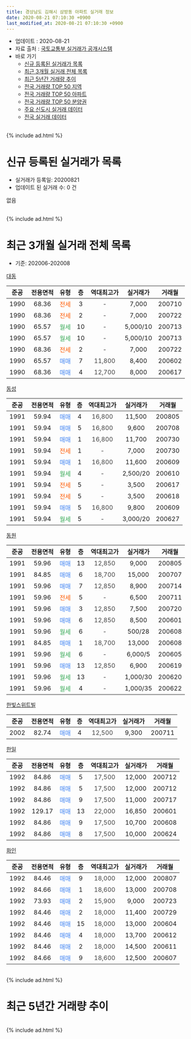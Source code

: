 ```yaml
---
title: 경상남도 김해시 삼방동 아파트 실거래 정보
date: 2020-08-21 07:10:30 +0900
last_modified_at: 2020-08-21 07:10:30 +0900
---
```


* 업데이트 : 2020-08-21
* 자료 출처 : [국토교통부 실거래가 공개시스템](http://rt.molit.go.kr)
* 바로 가기
    * [신규 등록된 실거래가 목록](#신규-등록된-실거래가-목록)
    * [최근 3개월 실거래 전체 목록](#최근-3개월-실거래-전체-목록)
    * [최근 5년간 거래량 추이](#최근-5년간-거래량-추이)
    * [전국 거래량 TOP 50 지역](https://inasie.github.io/apt-trade-info/최근-3개월-전국에서-가장-거래가-많이-발생한-지역)
    * [전국 거래량 TOP 50 아파트](https://inasie.github.io/apt-trade-info/최근-3개월-전국에서-가장-거래가-많이-발생한-아파트)
    * [전국 거래량 TOP 50 분양권](https://inasie.github.io/apt-trade-info/최근-3개월-전국에서-가장-거래가-많이-발생한-분양권)
    * [주요 신도시 실거래 데이터](https://inasie.github.io/apt-trade-info/주요-신도시)
    * [전국 실거래 데이터](https://inasie.github.io/apt-trade-info/전국)
<br>
{% include ad.html %}
<br>

# 신규 등록된 실거래가 목록
* 실거래가 등록일: 20200821
* 업데이트 된 실거래 수: 0 건

없음

<br>
{% include ad.html %}
<br>

# 최근 3개월 실거래 전체 목록
* 기준: 202006-202008


[대동](https://search.naver.com/search.naver?query=%EA%B2%BD%EC%83%81%EB%82%A8%EB%8F%84+%EA%B9%80%ED%95%B4%EC%8B%9C+%EC%82%BC%EB%B0%A9%EB%8F%99+%EB%8C%80%EB%8F%99)

|준공|전용면적|유형|층|역대최고가|실거래가|거래월|
|:---:|:---:|:---:|:---:|:---:|:---:|:---:|
|1990|68.36|<span style="color:#ff5a00">전세</span>|3|<span style="color:#444444">-</span>|7,000|200710|
|1990|68.36|<span style="color:#ff5a00">전세</span>|2|<span style="color:#444444">-</span>|7,000|200722|
|1990|65.57|<span style="color:#34a853">월세</span>|10|<span style="color:#444444">-</span>|5,000/10|200713|
|1990|65.57|<span style="color:#34a853">월세</span>|10|<span style="color:#444444">-</span>|5,000/10|200713|
|1990|68.36|<span style="color:#ff5a00">전세</span>|2|<span style="color:#444444">-</span>|7,000|200722|
|1990|65.57|<span style="color:#4285f3">매매</span>|7|<span style="color:#444444">11,800</span>|8,400|200602|
|1990|68.36|<span style="color:#4285f3">매매</span>|4|<span style="color:#444444">12,700</span>|8,000|200617|

[동성](https://search.naver.com/search.naver?query=%EA%B2%BD%EC%83%81%EB%82%A8%EB%8F%84+%EA%B9%80%ED%95%B4%EC%8B%9C+%EC%82%BC%EB%B0%A9%EB%8F%99+%EB%8F%99%EC%84%B1)

|준공|전용면적|유형|층|역대최고가|실거래가|거래월|
|:---:|:---:|:---:|:---:|:---:|:---:|:---:|
|1991|59.94|<span style="color:#4285f3">매매</span>|4|<span style="color:#444444">16,800</span>|11,500|200805|
|1991|59.94|<span style="color:#4285f3">매매</span>|5|<span style="color:#444444">16,800</span>|9,600|200708|
|1991|59.94|<span style="color:#4285f3">매매</span>|1|<span style="color:#444444">16,800</span>|11,700|200730|
|1991|59.94|<span style="color:#ff5a00">전세</span>|1|<span style="color:#444444">-</span>|7,000|200730|
|1991|59.94|<span style="color:#4285f3">매매</span>|1|<span style="color:#444444">16,800</span>|11,600|200609|
|1991|59.94|<span style="color:#34a853">월세</span>|4|<span style="color:#444444">-</span>|2,500/20|200610|
|1991|59.94|<span style="color:#ff5a00">전세</span>|5|<span style="color:#444444">-</span>|3,500|200617|
|1991|59.94|<span style="color:#ff5a00">전세</span>|5|<span style="color:#444444">-</span>|3,500|200618|
|1991|59.94|<span style="color:#4285f3">매매</span>|5|<span style="color:#444444">16,800</span>|9,800|200609|
|1991|59.94|<span style="color:#34a853">월세</span>|5|<span style="color:#444444">-</span>|3,000/20|200627|

[동원](https://search.naver.com/search.naver?query=%EA%B2%BD%EC%83%81%EB%82%A8%EB%8F%84+%EA%B9%80%ED%95%B4%EC%8B%9C+%EC%82%BC%EB%B0%A9%EB%8F%99+%EB%8F%99%EC%9B%90)

|준공|전용면적|유형|층|역대최고가|실거래가|거래월|
|:---:|:---:|:---:|:---:|:---:|:---:|:---:|
|1991|59.96|<span style="color:#4285f3">매매</span>|13|<span style="color:#444444">12,850</span>|9,000|200805|
|1991|84.85|<span style="color:#4285f3">매매</span>|6|<span style="color:#444444">18,700</span>|15,000|200707|
|1991|59.96|<span style="color:#4285f3">매매</span>|7|<span style="color:#444444">12,850</span>|8,900|200714|
|1991|59.96|<span style="color:#ff5a00">전세</span>|5|<span style="color:#444444">-</span>|6,500|200711|
|1991|59.96|<span style="color:#4285f3">매매</span>|3|<span style="color:#444444">12,850</span>|7,500|200720|
|1991|59.96|<span style="color:#4285f3">매매</span>|6|<span style="color:#444444">12,850</span>|8,500|200601|
|1991|59.96|<span style="color:#34a853">월세</span>|6|<span style="color:#444444">-</span>|500/28|200608|
|1991|84.85|<span style="color:#4285f3">매매</span>|1|<span style="color:#444444">18,700</span>|13,000|200608|
|1991|59.96|<span style="color:#34a853">월세</span>|6|<span style="color:#444444">-</span>|6,000/5|200605|
|1991|59.96|<span style="color:#4285f3">매매</span>|13|<span style="color:#444444">12,850</span>|6,900|200619|
|1991|59.96|<span style="color:#34a853">월세</span>|13|<span style="color:#444444">-</span>|1,000/30|200620|
|1991|59.96|<span style="color:#34a853">월세</span>|4|<span style="color:#444444">-</span>|1,000/35|200622|

[한빛스위트빌](https://search.naver.com/search.naver?query=%EA%B2%BD%EC%83%81%EB%82%A8%EB%8F%84+%EA%B9%80%ED%95%B4%EC%8B%9C+%EC%82%BC%EB%B0%A9%EB%8F%99+%ED%95%9C%EB%B9%9B%EC%8A%A4%EC%9C%84%ED%8A%B8%EB%B9%8C)

|준공|전용면적|유형|층|역대최고가|실거래가|거래월|
|:---:|:---:|:---:|:---:|:---:|:---:|:---:|
|2002|82.74|<span style="color:#4285f3">매매</span>|4|<span style="color:#444444">12,500</span>|9,300|200711|

[한일](https://search.naver.com/search.naver?query=%EA%B2%BD%EC%83%81%EB%82%A8%EB%8F%84+%EA%B9%80%ED%95%B4%EC%8B%9C+%EC%82%BC%EB%B0%A9%EB%8F%99+%ED%95%9C%EC%9D%BC)

|준공|전용면적|유형|층|역대최고가|실거래가|거래월|
|:---:|:---:|:---:|:---:|:---:|:---:|:---:|
|1992|84.86|<span style="color:#4285f3">매매</span>|5|<span style="color:#444444">17,500</span>|12,000|200712|
|1992|84.86|<span style="color:#4285f3">매매</span>|5|<span style="color:#444444">17,500</span>|12,000|200712|
|1992|84.86|<span style="color:#4285f3">매매</span>|9|<span style="color:#444444">17,500</span>|11,000|200717|
|1992|129.17|<span style="color:#4285f3">매매</span>|13|<span style="color:#444444">22,000</span>|16,850|200601|
|1992|84.86|<span style="color:#4285f3">매매</span>|9|<span style="color:#444444">17,500</span>|10,700|200608|
|1992|84.86|<span style="color:#4285f3">매매</span>|8|<span style="color:#444444">17,500</span>|10,000|200624|

[화인](https://search.naver.com/search.naver?query=%EA%B2%BD%EC%83%81%EB%82%A8%EB%8F%84+%EA%B9%80%ED%95%B4%EC%8B%9C+%EC%82%BC%EB%B0%A9%EB%8F%99+%ED%99%94%EC%9D%B8)

|준공|전용면적|유형|층|역대최고가|실거래가|거래월|
|:---:|:---:|:---:|:---:|:---:|:---:|:---:|
|1992|84.46|<span style="color:#4285f3">매매</span>|9|<span style="color:#444444">18,000</span>|12,000|200807|
|1992|84.66|<span style="color:#4285f3">매매</span>|1|<span style="color:#444444">18,600</span>|13,000|200708|
|1992|73.93|<span style="color:#4285f3">매매</span>|2|<span style="color:#444444">15,900</span>|9,000|200723|
|1992|84.46|<span style="color:#4285f3">매매</span>|2|<span style="color:#444444">18,000</span>|11,400|200729|
|1992|84.46|<span style="color:#4285f3">매매</span>|15|<span style="color:#444444">18,000</span>|13,000|200604|
|1992|84.46|<span style="color:#4285f3">매매</span>|4|<span style="color:#444444">18,000</span>|13,700|200612|
|1992|84.46|<span style="color:#4285f3">매매</span>|2|<span style="color:#444444">18,000</span>|14,500|200611|
|1992|84.66|<span style="color:#4285f3">매매</span>|9|<span style="color:#444444">18,600</span>|12,500|200607|


<br>
{% include ad.html %}
<br>

# 최근 5년간 거래량 추이


<div style="width:100%;">
    <canvas id="deal_progress" height="200"></canvas>
</div>

<script>
new Chart(document.getElementById("deal_progress"), {
    type: 'line',
    data: {
        labels: ['201508','201509','201510','201511','201512','201601','201602','201603','201604','201605','201606','201607','201608','201609','201610','201611','201612','201701','201702','201703','201704','201705','201706','201707','201708','201709','201710','201711','201712','201801','201802','201803','201804','201805','201806','201807','201808','201809','201810','201811','201812','201901','201902','201903','201904','201905','201906','201907','201908','201909','201910','201911','201912','202001','202002','202003','202004','202005','202006','202007','202008'],
        datasets: [{
            label: '매매',
            pointRadius: 1,
            data: [33, 29, 35, 32, 14, 19, 25, 40, 23, 23, 31, 26, 33, 28, 21, 26, 14, 11, 19, 23, 25, 17, 30, 14, 20, 11, 6, 12, 11, 11, 14, 11, 13, 6, 18, 4, 5, 17, 17, 19, 8, 7, 8, 14, 14, 16, 11, 8, 10, 8, 17, 15, 15, 9, 12, 10, 10, 9, 14, 12, 3],
            borderColor: "rgba(255, 201, 14, 1)",
            backgroundColor: "rgba(255, 201, 14, 0.5)",
            fill: false,
            lineTension: 0
        },{
            label: '전월세',
            pointRadius: 1,
            data: [7, 6, 17, 11, 11, 6, 6, 16, 13, 16, 10, 9, 9, 5, 18, 13, 9, 1, 7, 12, 7, 8, 4, 6, 12, 10, 10, 5, 5, 6, 6, 9, 10, 6, 7, 11, 5, 6, 8, 10, 9, 5, 10, 11, 9, 7, 8, 12, 12, 8, 10, 17, 8, 13, 6, 10, 11, 8, 8, 7, 0],
            borderColor: "rgba(0, 141, 185, 1)",
            backgroundColor: "rgba(0, 141, 185, 0.5)",
            fill: false,
            lineTension: 0
        }
        ]
    },
    options: {
        responsive: true,
        title: {
            display: false
        },
        tooltips: {
            mode: 'index',
            intersect: false
        },
        hover: {
            mode: 'nearest',
            intersect: true
        },
        scales: {
            xAxes: [{
                display: true,
                scaleLabel: {
                    display: true,
                    labelString: '년/월'
                }
            }],
            yAxes: [{
                display: true,
                ticks: {
                    suggestedMin: 0,
                },
                scaleLabel: {
                    display: true,
                    labelString: '실거래 수'
                }
            }]
        }
    }
});

</script>


<br>
{% include ad.html %}
<br>

